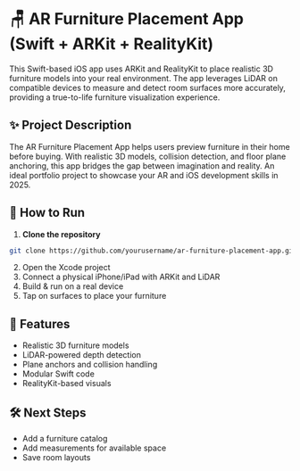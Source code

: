 
# 🪑 AR Furniture Placement App (Swift + ARKit + RealityKit)

This Swift-based iOS app uses ARKit and RealityKit to place realistic 3D furniture models into your real environment. The app leverages LiDAR on compatible devices to measure and detect room surfaces more accurately, providing a true-to-life furniture visualization experience.


## ✨ Project Description

The AR Furniture Placement App helps users preview furniture in their home before buying. With realistic 3D models, collision detection, and floor plane anchoring, this app bridges the gap between imagination and reality. An ideal portfolio project to showcase your AR and iOS development skills in 2025.


## 🚀 How to Run

1. **Clone the repository**
```bash
git clone https://github.com/yourusername/ar-furniture-placement-app.git
```

2. Open the Xcode project  
3. Connect a physical iPhone/iPad with ARKit and LiDAR  
4. Build & run on a real device  
5. Tap on surfaces to place your furniture


## 📌 Features

- Realistic 3D furniture models
- LiDAR-powered depth detection
- Plane anchors and collision handling
- Modular Swift code
- RealityKit-based visuals


## 🛠 Next Steps

- Add a furniture catalog
- Add measurements for available space
- Save room layouts


